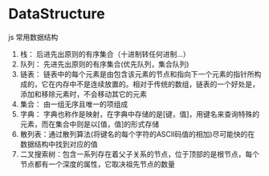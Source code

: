 # DataStructure
js 常用数据结构

1. 栈：   后进先出原则的有序集合（十进制转任何进制...）
2. 队列： 先进先出原则的有序集合(优先队列，集合队列)
3. 链表： 链表中的每个元素是由包含该元素的节点和指向下一个元素的指针所构成的，它在内存中不是连续放置的。相对于传统的数组，链表的一个好处是，添加和移除元素时，不会移动其它的元素
4. 集合： 由一组无序且唯一的项组成
5. 字典： 字典也称作是映射，在字典中存储的是[键，值]，用键名来查询特殊的元素，而在集合中则是以[值，值]的形式存储
6. 散列表：通过散列算法(将键名的每个字符的ASCII码值的相加)尽可能快的在数据结构中找到对应的值
7. 二叉搜索树：包含一系列存在着父子关系的节点，位于顶部的是根节点，每个节点都有一个深度的属性，它取决祖先节点的数量
